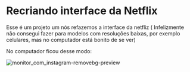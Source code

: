 # Recriando interface da Netflix 

Esse é um projeto um nós refazemos a interface da netfliz ( Infelizmente não consegui fazer para modelos com resoluções baixas, por exemplo celulares, mas no computador está bonito de se ver)

No computador ficou desse modo:



![monitor_com_instagram-removebg-preview](https://i.imgur.com/9ScoVpR.png)

